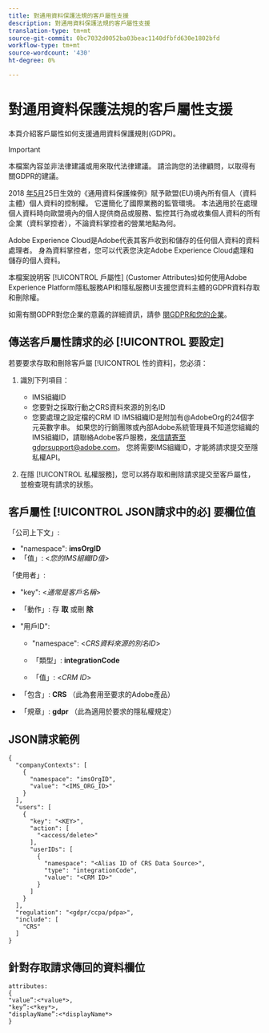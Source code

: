 ```yaml
---
title: 對通用資料保護法規的客戶屬性支援
description: 對通用資料保護法規的客戶屬性支援
translation-type: tm+mt
source-git-commit: 0bc7032d0052ba03beac1140dfbfd630e1802bfd
workflow-type: tm+mt
source-wordcount: '430'
ht-degree: 0%

---
```



# 對通用資料保護法規的客戶屬性支援

本頁介紹客戶屬性如何支援通用資料保護規則(GDPR)。

>[!IMPORTANT]
>
>本檔案內容並非法律建議或用來取代法律建議。 請洽詢您的法律顧問，以取得有關GDPR的建議。

2018 [年5月](https://www.adobe.com/privacy/general-data-protection-regulation/what-is-gdpr.html)25日生效的《通用資料保護條例》賦予歐盟(EU)境內所有個人（資料主體）個人資料的控制權。 它還簡化了國際業務的監管環境。 本法適用於在處理個人資料時向歐盟境內的個人提供商品或服務、監控其行為或收集個人資料的所有企業（資料掌控者），不論資料掌控者的營業地點為何。

Adobe Experience Cloud是Adobe代表其客戶收到和儲存的任何個人資料的資料處理者。 身為資料掌控者，您可以代表您決定Adobe Experience Cloud處理和儲存的個人資料。

本檔案說明客 [!UICONTROL 戶屬性] (Customer Attributes)如何使用Adobe Experience Platform隱私服務API和隱私服務UI支援您資料主體的GDPR資料存取和刪除權。

如需有關GDPR對您企業的意義的詳細資訊，請參 [閱GDPR和您的企業](https://www.adobe.com/tw/privacy/general-data-protection-regulation.html)。

## 傳送客戶屬性請求的必 [!UICONTROL 要設定]

若要要求存取和刪除客戶屬 [!UICONTROL 性的資料]，您必須：

1. 識別下列項目：

   * IMS組織ID
   * 您要對之採取行動之CRS資料來源的別名ID
   * 您要處理之設定檔的CRM ID
   IMS組織ID是附加有@AdobeOrg的24個字元英數字串。 如果您的行銷團隊或內部Adobe系統管理員不知道您組織的IMS組織ID，請聯絡Adobe客戶服務，來信請寄至gdprsupport@adobe.com。 您將需要IMS組織ID，才能將請求提交至隱私權API。

1. 在隱 [!UICONTROL 私權服務]，您可以將存取和刪除請求提交至客戶屬性，並檢查現有請求的狀態。

## 客戶屬性 [!UICONTROL JSON請求中的必] 要欄位值

「公司上下文」:

* &quot;namespace&quot;: **imsOrgID**
* 「值」: &lt;*您的IMS組織ID值*>

「使用者」:

* &quot;key&quot;: &lt;*通常是客戶名稱*>

* 「動作」: 存 **取** 或刪 **除**

* &quot;用戶ID&quot;:

   * &quot;namespace&quot;: &lt;*CRS資料來源的別名ID*>

   * 「類型」: **integrationCode**

   * 「值」: &lt;*CRM ID*>

* 「包含」: **CRS** （此為套用至要求的Adobe產品）

* 「規章」: **gdpr** （此為適用於要求的隱私權規定）

## JSON請求範例

```
{
  "companyContexts": [
    {
      "namespace": "imsOrgID",
      "value": "<IMS_ORG_ID>"
    }
  ],
  "users": [
    {
      "key": "<KEY>",
      "action": [
        "<access/delete>"
      ],
      "userIDs": [
        {
          "namespace": "<Alias ID of CRS Data Source>",
          "type": "integrationCode",
          "value": "<CRM ID>"
        }
      ]
    }
  ],
  "regulation": "<gdpr/ccpa/pdpa>",
  "include": [
    "CRS"
  ]
}
```

## 針對存取請求傳回的資料欄位

```
attributes:
{
"value”:<*value*>,
"key”:<*key*>,
"displayName”:<*displayName*>
}
```
